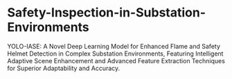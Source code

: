 # Safety-Inspection-in-Substation-Environments
YOLO-IASE: A Novel Deep Learning Model for Enhanced Flame and Safety Helmet Detection in Complex Substation Environments, Featuring Intelligent Adaptive Scene Enhancement and Advanced Feature Extraction Techniques for Superior Adaptability and Accuracy.
